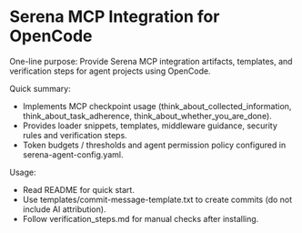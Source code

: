 # Serena MCP Integration for OpenCode

One-line purpose: Provide Serena MCP integration artifacts, templates, and verification steps for agent projects using OpenCode.

Quick summary:
- Implements MCP checkpoint usage (think_about_collected_information, think_about_task_adherence, think_about_whether_you_are_done).
- Provides loader snippets, templates, middleware guidance, security rules and verification steps.
- Token budgets / thresholds and agent permission policy configured in serena-agent-config.yaml.

Usage:
- Read README for quick start.
- Use templates/commit-message-template.txt to create commits (do not include AI attribution).
- Follow verification_steps.md for manual checks after installing.